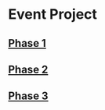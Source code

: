 # Event Project

## [Phase 1](https://github.com/uysalserkan/Tubitak_Project/issues/19)

## [Phase 2](https://github.com/uysalserkan/Tubitak_Project/issues/20)

## [Phase 3](https://github.com/uysalserkan/Tubitak_Project/issues/22)